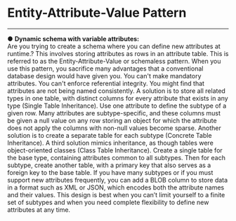 # Entity-Attribute-Value Pattern
-------------------------------------------------

  ● **Dynamic schema with variable attributes:**  
  Are you trying to create a schema where you can define new attributes
  at runtime.? This involves storing attributes as rows in an attribute table.
  This is referred to as the Entity-Attribute-Value or schemaless pattern.
  When you use this pattern,  you sacrifice many advantages that a conventional
  database design would have given you. You can't make mandatory attributes.
  You can't enforce referential integrity. You might find that attributes are
  not being named consistently. A solution is to store all related types in one table,
  with distinct columns for every attribute that exists in any type
  (Single Table Inheritance). Use one attribute to define the subtype of a given row.
  Many attributes are subtype-specific, and these columns must
  be given a null value on any row storing an object for which the attribute
  does not apply the columns with non-null values become sparse.
  Another solution is to create a separate table for each subtype
  (Concrete Table Inheritance). A third solution mimics inheritance,
  as though tables were object-oriented classes (Class Table Inheritance).
  Create a single table for the base type, containing attributes common to
  all subtypes. Then for each subtype, create another table, with a primary key
  that also serves as a foreign key to the base table.
  If you have many subtypes or if you must support new attributes frequently,
  you can add a BLOB column to store data in a format such as XML or JSON,
  which encodes both the attribute names and their values.
  This design is best when you can’t limit yourself to a finite set of subtypes
  and when you need complete flexibility to define new attributes at any time.